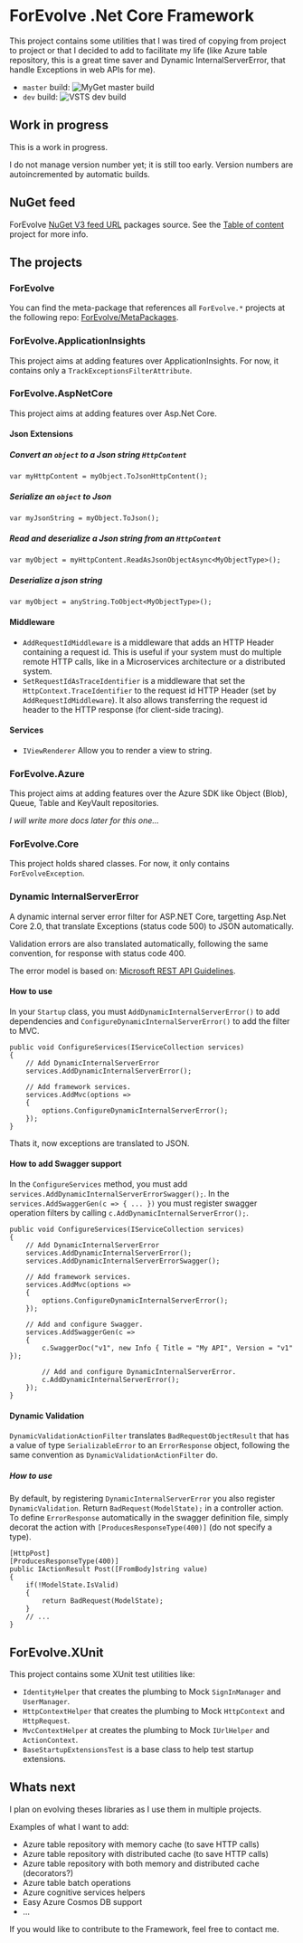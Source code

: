 # ForEvolve .Net Core Framework
This project contains some utilities that I was tired of copying from project to project or that I decided to add to facilitate my life (like Azure table repository, this is a great time saver and Dynamic InternalServerError, that handle Exceptions in web APIs for me).

- `master` build: ![MyGet master build](https://www.myget.org/BuildSource/Badge/forevolve?identifier=fbfabe8c-a7d7-4e60-9fbb-8d7627bc53d0)
- `dev` build: ![VSTS dev build](https://forevolve.visualstudio.com/_apis/public/build/definitions/fdc5922a-3dc1-4827-97a6-0f622b2fd497/25/badge)

## Work in progress
This is a work in progress.

I do not manage version number yet; it is still too early. 
Version numbers are autoincremented by automatic builds.

## NuGet feed
ForEvolve [NuGet V3 feed URL](https://www.myget.org/F/forevolve/api/v3/index.json) packages source. See the [Table of content](https://github.com/ForEvolve/Toc) project for more info.

## The projects
### ForEvolve
You can find the meta-package that references all `ForEvolve.*` projects at the following repo: [ForEvolve/MetaPackages](https://github.com/ForEvolve/MetaPackages).

### ForEvolve.ApplicationInsights
This project aims at adding features over ApplicationInsights.
For now, it contains only a `TrackExceptionsFilterAttribute`.

### ForEvolve.AspNetCore
This project aims at adding features over Asp.Net Core.

#### Json Extensions
##### Convert an `object` to a Json string `HttpContent`
```CSharp
var myHttpContent = myObject.ToJsonHttpContent();
```

##### Serialize an `object` to Json
```CSharp
var myJsonString = myObject.ToJson();
```

##### Read and deserialize a Json string from an `HttpContent`
```CSharp
var myObject = myHttpContent.ReadAsJsonObjectAsync<MyObjectType>();
```

##### Deserialize a json string
```CSharp
var myObject = anyString.ToObject<MyObjectType>();
```

#### Middleware
* `AddRequestIdMiddleware` is a middleware that adds an HTTP Header containing a request id. This is useful if your system must do multiple remote HTTP calls, like in a Microservices architecture or a distributed system.
* `SetRequestIdAsTraceIdentifier` is a middleware that set the `HttpContext.TraceIdentifier` to the request id HTTP Header (set by `AddRequestIdMiddleware`). It also allows transferring the request id header to the HTTP response (for client-side tracing).

#### Services
* `IViewRenderer` Allow you to render a view to string.

### ForEvolve.Azure
This project aims at adding features over the Azure SDK like Object (Blob), Queue, Table and KeyVault repositories.

*I will write more docs later for this one...*

### ForEvolve.Core
This project holds shared classes. For now, it only contains `ForEvolveException`.

### Dynamic InternalServerError
A dynamic internal server error filter for ASP.NET Core, targetting Asp.Net Core 2.0, that translate Exceptions (status code 500) to JSON automatically.

Validation errors are also translated automatically, following the same convention, for response with status code 400.

The error model is based on: [Microsoft REST API Guidelines](https://github.com/Microsoft/api-guidelines/blob/vNext/Guidelines.md#7102-error-condition-responses).

#### How to use
In your `Startup` class, you must `AddDynamicInternalServerError()` to add dependencies and `ConfigureDynamicInternalServerError()` to add the filter to MVC.

```CSharp
public void ConfigureServices(IServiceCollection services)
{
    // Add DynamicInternalServerError
    services.AddDynamicInternalServerError();

    // Add framework services.
    services.AddMvc(options =>
    {
        options.ConfigureDynamicInternalServerError();
    });
}
```

Thats it, now exceptions are translated to JSON.

#### How to add Swagger support
In the `ConfigureServices` method, you must add `services.AddDynamicInternalServerErrorSwagger();`.
In the `services.AddSwaggerGen(c => { ... })` you must register swagger operation filters by calling `c.AddDynamicInternalServerError();`.

```CSharp
public void ConfigureServices(IServiceCollection services)
{
    // Add DynamicInternalServerError
    services.AddDynamicInternalServerError();
    services.AddDynamicInternalServerErrorSwagger();

    // Add framework services.
    services.AddMvc(options =>
    {
        options.ConfigureDynamicInternalServerError();
    });
    
    // Add and configure Swagger.
    services.AddSwaggerGen(c =>
    {
        c.SwaggerDoc("v1", new Info { Title = "My API", Version = "v1" });

        // Add and configure DynamicInternalServerError.
        c.AddDynamicInternalServerError();
    });
}
```

#### Dynamic Validation
`DynamicValidationActionFilter` translates `BadRequestObjectResult` that has a value of type `SerializableError` to an `ErrorResponse` object, following the same convention as `DynamicValidationActionFilter` do. 

##### How to use
By default, by registering `DynamicInternalServerError` you also register `DynamicValidation`.
Return `BadRequest(ModelState);` in a controller action. To define `ErrorResponse` automatically in the swagger definition file, simply decorat the action with `[ProducesResponseType(400)]` (do not specify a type).

```CSharp
[HttpPost]
[ProducesResponseType(400)]
public IActionResult Post([FromBody]string value)
{
    if(!ModelState.IsValid)
    {
        return BadRequest(ModelState);
    }
    // ...
}
```

## ForEvolve.XUnit
This project contains some XUnit test utilities like:

- `IdentityHelper` that creates the plumbing to Mock `SignInManager` and `UserManager`.
- `HttpContextHelper` that creates the plumbing to Mock `HttpContext` and `HttpRequest`.
- `MvcContextHelper` at creates the plumbing to Mock `IUrlHelper` and `ActionContext`.
- `BaseStartupExtensionsTest` is a base class to help test startup extensions.

## Whats next
I plan on evolving theses libraries as I use them in multiple projects.

Examples of what I want to add:

* Azure table repository with memory cache (to save HTTP calls)
* Azure table repository with distributed cache (to save HTTP calls)
* Azure table repository with both memory and distributed cache (decorators?)
* Azure table batch operations
* Azure cognitive services helpers
* Easy Azure Cosmos DB support
* ...

If you would like to contribute to the Framework, feel free to contact me.
